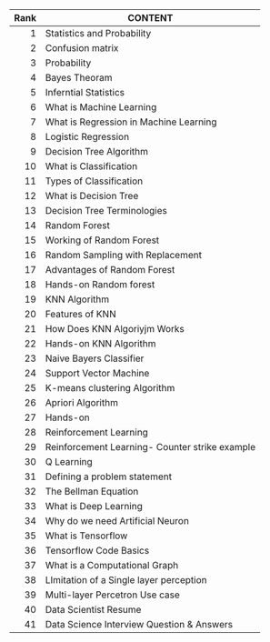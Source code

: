 
| Rank | CONTENT |
|-----:|--------------- |
|     1| Statistics and Probability               |
|     2| Confusion matrix              |
|     3| Probability              |
|     4| Bayes Theoram             |
|     5| Inferntial Statistics              |
|     6| What is Machine Learning             |
|     7| What is Regression in Machine Learning             |
|     8| Logistic Regression             |
|     9| Decision Tree Algorithm             |
|     10| What is Classification             |
|     11| Types of Classification             |
|     12| What is Decision Tree             |
|     13| Decision Tree Terminologies             |
|     14| Random Forest             |
|     15| Working of Random Forest             |
|     16| Random Sampling with Replacement             |
|     17| Advantages of Random Forest              |
|     18| Hands-on Random forest             |
|     19| KNN Algorithm             |
|     20| Features of KNN             |
|     21| How Does KNN Algoriyjm Works             |
|     22| Hands-on KNN Algorithm             |
|     23| Naive Bayers Classifier             |
|     24| Support Vector Machine             |
|     25| K-means clustering Algorithm             |
|     26| Apriori Algorithm              |
|     27| Hands-on             |
|     28| Reinforcement Learning              |
|     29| Reinforcement Learning- Counter strike example             |
|     30| Q Learning             |
|     31| Defining a problem statement            |
|     32| The Bellman Equation             |
|     33| What is Deep Learning             |
|     34| Why do we need Artificial Neuron             |
|     35| What is Tensorflow             |
|     36| Tensorflow Code Basics             |
|     37| What is a Computational Graph             |
|     38| LImitation of a Single layer perception             |
|     39| Multi-layer Percetron Use case            |
|     40| Data Scientist Resume            |
|     41| Data Science Interview Question & Answers             |



